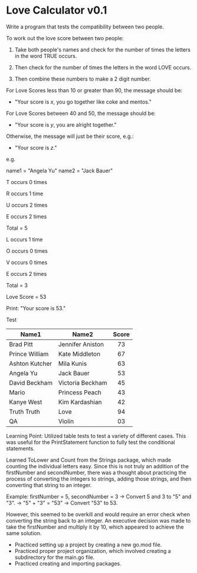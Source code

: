 # Love Calculator v0.1

Write a program that tests the compatibility between two people.

To work out the love score between two people:

1. Take both people's names and check for the number of times the letters in the word TRUE occurs.

2. Then check for the number of times the letters in the word LOVE occurs.

3. Then combine these numbers to make a 2 digit number.

For Love Scores less than 10 or greater than 90, the message should be:

- "Your score is *x*, you go together like coke and mentos."

For Love Scores between 40 and 50, the message should be:

- "Your score is *y*, you are alright together."

Otherwise, the message will just be their score, e.g.:

- "Your score is *z*."

e.g.

name1 = "Angela Yu"
name2 = "Jack Bauer"

T occurs 0 times

R occurs 1 time

U occurs 2 times

E occurs 2 times

Total = 5

L occurs 1 time

O occurs 0 times

V occurs 0 times

E occurs 2 times

Total = 3

Love Score = 53

Print: "Your score is 53."

Test

| Name1 | Name2 | Score |
| ------------- | ------------- | :---: |
| Brad Pitt		| Jennifer Aniston	| 73 |
| Prince William	| Kate Middleton	| 67 |
| Ashton Kutcher	| Mila Kunis		| 63 |
| Angela Yu		| Jack Bauer		| 53 |
| David Beckham		| Victoria Beckham	| 45 |
| Mario			| Princess Peach	| 43 |
| Kanye West		| Kim Kardashian	| 42 |
| Truth Truth		| Love			| 94 |
| QA			| Violin		| 03 |


Learning Point: Utilized table tests to test a variety of different cases. This was useful for the PrintStatement function to fully test the conditional statements.

Learned ToLower and Count from the Strings package, which made counting the individual letters easy. Since this is not truly an addition of the firstNumber and secondNumber, there was a thought about practicing the process of converting the integers to strings, adding those strings, and then converting that string to an integer.

Example: firstNumber = 5, secondNumber = 3 -> Convert 5 and 3 to "5" and "3". -> "5" + "3" = "53" -> Convert "53" to 53.

However, this seemed to be overkill and would require an error check when converting the string back to an integer. An executive decision was made to take the firstNumber and multiply it by 10, which appeared to achieve the same solution.

- Practiced setting up a project by creating a new go.mod file.
- Practiced proper project organization, which involved creating a subdirectory for the main.go file.
- Practiced creating and importing packages.

